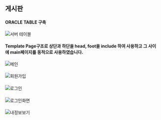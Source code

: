 ## **게시판**
#### ORACLE TABLE 구축
![서버 테이블](https://user-images.githubusercontent.com/93465221/139675262-032b7486-b9ae-42d0-930e-27a9a70b73d3.png)




#### Template Page구조로 상단과 하단을 head, foot을 include 하여 사용하고 그 사이에 main페이지를 동적으로 사용하였습니다.
![메인](https://user-images.githubusercontent.com/93465221/139622817-add27a21-f3aa-41d7-846c-397bc0954cbc.png)




#### 
![회원가입](https://user-images.githubusercontent.com/93465221/139787824-ae1a4ec7-ff7a-41d5-b10f-f5526f3bd18b.png)




####
![로그인](https://user-images.githubusercontent.com/93465221/139787830-6236bc4b-7a62-4b48-a87a-54600d684fa3.png)




####
![로그인화면](https://user-images.githubusercontent.com/93465221/139787845-3296c3af-63d6-4f38-8e6d-2885ff18fb9e.png)




####
![내정보보기](https://user-images.githubusercontent.com/93465221/139787860-d687a291-b3b7-4746-bf2b-8f798372da28.png)
